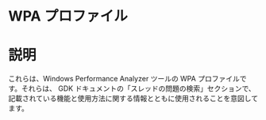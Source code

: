# WPA プロファイル

# 説明

これらは、Windows Performance Analyzer ツールの WPA
プロファイルです。それらは、 GDK
ドキュメントの「スレッドの問題の検索」セクションで、記載されている機能と使用方法に関する情報とともに使用されることを意図してます。
